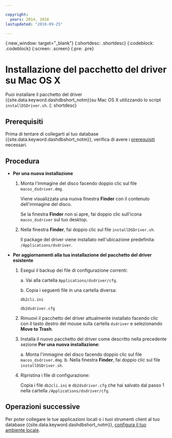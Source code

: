 ```yaml
---

copyright:
  years: 2014, 2018
lastupdated: "2018-09-25"

---
```


<!-- Attribute definitions --> 
{:new_window: target="_blank"}
{:shortdesc: .shortdesc}
{:codeblock: .codeblock}
{:screen: .screen}
{:pre: .pre}

# Installazione del pacchetto del driver su Mac OS X

Puoi installare il pacchetto del driver {{site.data.keyword.dashdbshort_notm}}su Mac OS X utilizzando lo script `installDSDriver.sh`.
{: shortdesc}

## Prerequisiti

Prima di tentare di collegarti al tuo database {{site.data.keyword.dashdbshort_notm}}, verifica di avere i [prerequisiti](connecting.html#prereqs) necessari.

<!-- Download the Db2 driver package for your operating system from the web console and install it. -->

## Procedura

- **Per una nuova installazione**

  1. Monta l'immagine del disco facendo doppio clic sul file `macos_dsdriver.dmg`. 
   
     Viene visualizzata una nuova finestra **Finder** con il contenuto dell'immagine del disco.

     Se la finestra **Finder** non si apre, fai doppio clic sull'icona `macos_dsdriver` sul tuo desktop.
  2. Nella finestra **Finder**, fai doppio clic sul file `installDSDriver.sh`.

     Il package del driver viene installato nell'ubicazione predefinita: `/Applications/dsdriver`.

- **Per aggiornamenti alla tua installazione del pacchetto del driver esistente**

  1. Esegui il backup dei file di configurazione correnti:

     a. Vai alla cartella `Applications/dsdriver/cfg`.

     b. Copia i seguenti file in una cartella diversa: 
    
        `db2cli.ini`

        `db2dsdriver.cfg`
  2. Rimuovi il pacchetto del driver attualmente installato facendo clic con il tasto destro del mouse sulla cartella `dsdriver` e selezionando **Move to Trash**.
  3. Installa il nuovo pacchetto del driver come descritto nella precedente sezione **Per una nuova installazione**:
     
     a. Monta l'immagine del disco facendo doppio clic sul file `macos_dsdriver.dmg`. 
     b. Nella finestra **Finder**, fai doppio clic sul file `installDSDriver.sh`.
  4. Ripristina i file di configurazione:

     Copia i file `db2cli.ini` e `db2dsdriver.cfg` che hai salvato dal passo 1 nella cartella `/Applications/dsdriver/cfg`.

## Operazioni successive

Per poter collegare le tue applicazioni locali o i tuoi strumenti client al tuo database {{site.data.keyword.dashdbshort_notm}}, [configura il tuo ambiente locale](driver_pkg_cfg.html).
